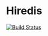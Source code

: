 # Hiredis

[![Build Status](https://travis-ci.org/markmo/Hiredis.jl.svg?branch=master)](https://travis-ci.org/markmo/Hiredis.jl)
